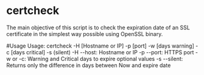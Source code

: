 # certcheck
The main objective of this script is to check the expiration date of an SSL certificate in the simplest way possible using OpenSSL binary. 

#Usage
Usage: certcheck -H [Hostname or IP] -p [port] -w [days warning] -c [days critical] -s (silent)
 -H --host: Hostname or IP
 -p --port: HTTPS port
 -w or -c: Warning and Critical days to expire optional values
 -s --silent: Returns only the difference in days between Now and expire date
